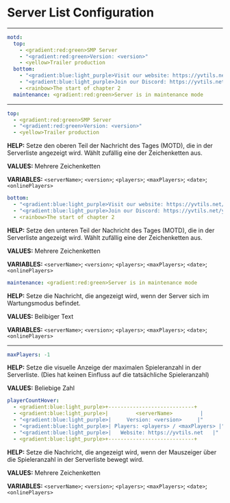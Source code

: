 # Server List Configuration

---

```yaml
motd:
  top:
    - <gradient:red:green>SMP Server
    - "<gradient:red:green>Version: <version>"
    - <yellow>Trailer production
  bottom:
    - "<gradient:blue:light_purple>Visit our website: https://yvtils.net/yvtils-smp"
    - "<gradient:blue:light_purple>Join our Discord: https://yvtils.net/yvtils/support"
    - <rainbow>The start of chapter 2
  maintenance: <gradient:red:green>Server is in maintenance mode
```

---

```yaml
top:
  - <gradient:red:green>SMP Server
  - "<gradient:red:green>Version: <version>"
  - <yellow>Trailer production
```

**HELP:** Setze den oberen Teil der Nachricht des Tages (MOTD), die in der Serverliste angezeigt wird. Wählt zufällig eine der Zeichenketten aus.

**VALUES:** Mehrere Zeichenketten

**VARIABLES:** `<serverName>`; `<version>`; `<players>`; `<maxPlayers>`; `<date>`; `<onlinePlayers>`

```yaml
bottom:
  - "<gradient:blue:light_purple>Visit our website: https://yvtils.net/yvtils-smp"
  - "<gradient:blue:light_purple>Join our Discord: https://yvtils.net/yvtils/support"
  - <rainbow>The start of chapter 2
```

**HELP:** Setze den unteren Teil der Nachricht des Tages (MOTD), die in der Serverliste angezeigt wird. Wählt zufällig eine der Zeichenketten aus.

**VALUES:** Mehrere Zeichenketten

**VARIABLES:** `<serverName>`; `<version>`; `<players>`; `<maxPlayers>`; `<date>`; `<onlinePlayers>`

```yaml
maintenance: <gradient:red:green>Server is in maintenance mode
```

**HELP:** Setze die Nachricht, die angezeigt wird, wenn der Server sich im Wartungsmodus befindet.

**VALUES:** Belibiger Text

**VARIABLES:** `<serverName>`; `<version>`; `<players>`; `<maxPlayers>`; `<date>`; `<onlinePlayers>`

---

```yaml
maxPlayers: -1
```

**HELP:** Setze die visuelle Anzeige der maximalen Spieleranzahl in der Serverliste. (Dies hat keinen Einfluss auf die tatsächliche Spieleranzahl)

**VALUES:** Beliebige Zahl

```yaml
playerCountHover:
  - <gradient:blue:light_purple>+----------------------------+
  - <gradient:blue:light_purple>|         <serverName>         |
  - "<gradient:blue:light_purple>|     Version: <version>     |"
  - "<gradient:blue:light_purple>| Players: <players> / <maxPlayers> |"
  - "<gradient:blue:light_purple>|   Website: https://yvtils.net   |"
  - <gradient:blue:light_purple>+----------------------------+
```

**HELP:** Setze die Nachricht, die angezeigt wird, wenn der Mauszeiger über die Spieleranzahl in der Serverliste bewegt wird.

**VALUES:** Mehrere Zeichenketten

**VARIABLES:** `<serverName>`; `<version>`; `<players>`; `<maxPlayers>`; `<date>`; `<onlinePlayers>`